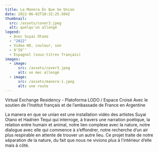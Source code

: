 ```yaml
---
title: La Manera En Que Se Unian
date: 2022-06-02T10:32:25.504Z
thumbnail:
  src: /assets/cover3.jpeg
  alt: quelqu'un allongé
legend:
  - Avec Suyai Otano
  - "2022"
  - Video HD, couleur, son
  - 9’59’’
  - Espagnol (sous-titres français)
images:
  - image:
      src: /assets/cover3.jpeg
      alt: un mec allongé
  - image:
      src: /assets/manera-1.jpeg
      alt: une route
---
```

Virtual Exchange Residency - Platoforma LODO / Espace Croisé
Avec le soutien de l’Institut français et de l’ambassade de France en Argentine

La manera en que se unían est une installation vidéo des artistes Suyai Otano et Hadrien Tequi qui interroge, à travers une narration poétique, la relation entre humain et animal, notre lien complexe avec la nature, notre dialogue avec elle qui commence à s’effondrer, notre recherche d’un air plus respirable en attente de trouver un autre lieu. Ce projet traite de notre séparation de la nature, du fait que nous ne vivions plus à l’intérieur d’elle mais à côté.